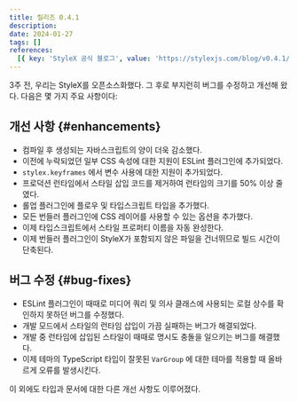 ```yaml
---
title: 릴리즈 0.4.1
description:
date: 2024-01-27
tags: []
references:
  [{ key: 'StyleX 공식 블로그', value: 'https://stylexjs.com/blog/v0.4.1/' }]
---
```


3주 전, 우리는 StyleX를 오픈소스화했다. 그 후로 부지런히 버그를 수정하고 개선해 왔다. 다음은 몇 가지 주요 사항이다:

## 개선 사항 {#enhancements}

- 컴파일 후 생성되는 자바스크립트의 양이 더욱 감소했다.
- 이전에 누락되었던 일부 CSS 속성에 대한 지원이 ESLint 플러그인에 추가되었다.
- `stylex.keyframes` 에서 변수 사용에 대한 지원이 추가되었다.
- 프로덕션 런타임에서 스타일 삽입 코드를 제거하여 런타임의 크기를 50% 이상 줄였다.
- 롤업 플러그인에 플로우 및 타입스크립트 타입을 추가했다.
- 모든 번들러 플러그인에 CSS 레이어를 사용할 수 있는 옵션을 추가했다.
- 이제 타입스크립트에서 스타일 프로퍼티 이름을 자동 완성한다.
- 이제 번들러 플러그인이 StyleX가 포함되지 않은 파일을 건너뛰므로 빌드 시간이 단축된다.

## 버그 수정 {#bug-fixes}

- ESLint 플러그인이 때때로 미디어 쿼리 및 의사 클래스에 사용되는 로컬 상수를 확인하지 못하던 버그를 수정했다.
- 개발 모드에서 스타일의 런타임 삽입이 가끔 실패하는 버그가 해결되었다.
- 개발 중 런타임에 삽입된 스타일이 때때로 명시도 충돌을 일으키는 버그를 해결했다.
- 이제 테마의 TypeScript 타입이 잘못된 `VarGroup` 에 대한 테마를 적용할 때 올바르게 오류를 발생시킨다.

이 외에도 타입과 문서에 대한 다른 개선 사항도 이루어졌다.
